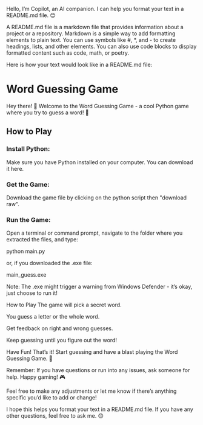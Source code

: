 Hello, I’m Copilot, an AI companion. I can help you format your text in a README.md file. 😊

A README.md file is a markdown file that provides information about a project or a repository. Markdown is a simple way to add formatting elements to plain text. You can use symbols like #, *, and - to create headings, lists, and other elements. You can also use code blocks to display formatted content such as code, math, or poetry.

Here is how your text would look like in a README.md file:

# Word Guessing Game

Hey there! 👋 Welcome to the Word Guessing Game - a cool Python game where you try to guess a word! 🎉

## How to Play

### Install Python:

Make sure you have Python installed on your computer. You can download it here.

### Get the Game:

Download the game file by clicking on the python script then "download raw".

### Run the Game:

Open a terminal or command prompt, navigate to the folder where you extracted the files, and type:

python main.py

or, if you downloaded the .exe file:

main_guess.exe

Note: The .exe might trigger a warning from Windows Defender - it’s okay, just choose to run it!

How to Play
The game will pick a secret word.

You guess a letter or the whole word.

Get feedback on right and wrong guesses.

Keep guessing until you figure out the word!

Have Fun!
That’s it! Start guessing and have a blast playing the Word Guessing Game. 🚀

Remember: If you have questions or run into any issues, ask someone for help. Happy gaming! 🎮

Feel free to make any adjustments or let me know if there’s anything specific you’d like to add or change!


I hope this helps you format your text in a README.md file. If you have any other questions, feel free to ask me. 😊
